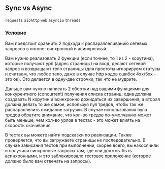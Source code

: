 ## Sync vs Async

`requests` `aiohttp` `web` `asyncio` `threads`

### Условие

Вам предстоит сравнить 2 подхода к распараллеливанию сетевых запросов в питоне: синхронный и асинхронный.

Вам нужно реализовать 2 функции (если точнее, то 1 из 2 - корутина), которые получают урл (адрес страницы)
на вход, делают сетевой запрос и возвращают тело страницы (для простоты игнорируем статусы и считаем, что любое тело,
даже в случае http кодов ошибок 4xx/5xx - это ок). Это делается в одну-две строчки, так что не мудрите.

Дальше вам нужно написать 2 обертки над вашими функциями для конкурентного (concurrent) получения списка страниц:
одна должна создавать N корутин и асинхронно дожидаться их завершения, а вторая должна делать то же самое, используя
пул тредов, чтобы так же распараллелить ожидание загрузки. В случае использования пула тредов обратите внимание, что
кол-во тредов по-умолчанию может быть меньше, чем кол-во урлов в тестах - это может влиять на скорость скачивания.

В тестах вы можете найти подсказки по реализации. Также проверяется, что вы загружаете страницы не последовательно.
В случае зависания тестов при выполнении, скорее всего, вы накосячили и получили синхронные запросы там, где они
должны быть асинхронными, и это заблокировало тестовое приложение (которое должно было вам отвечать на запросы).
